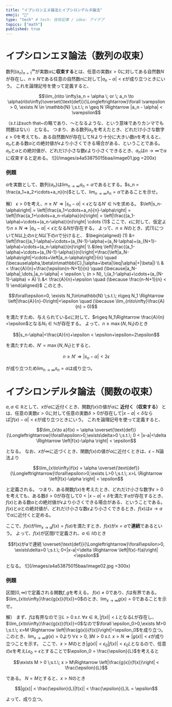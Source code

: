 ```yaml
---
title: "イプシロンエヌ論法とイプシロンデルタ論法"
emoji: "🍣"
type: "tech" # tech: 技術記事 / idea: アイデア
topics: ["math"]
published: true
---
```


# イプシロンエヌ論法（数列の収束）
数列$(a_n)_{n = 1}^{\infty}$が実数$\alpha$に**収束する**とは、任意の実数$\varepsilon>0$に対してある自然数$N$が存在し、$n \geq N$である任意の自然数$n$に対して$|a_n-\alpha|<\varepsilon$が成り立つときにいう。
これを論理記号を使って定義すると、

$$\lim_{n\to \infty}a_n = \alpha \; or \; a_n \to \alpha(n\to\infty)\overset{\text{def}}{\Longleftrightarrow}\forall \varepsilon > 0, \exists N \in \mathbb{N} \;s.t.\; n \geq N \Rightarrow |a_n - \alpha| < \varepsilon$$

（$s.t.$はsuch that~の略であり、～となるような、という意味でありカンマでも問題はない）
となる。
つまり、ある数列$a_n$を考えたとき、どれだけ小さな数字$\epsilon > 0$を考えても、ある自然数$N$が存在して$N$より十分に大きい数$n$を考えると、$a_n$とある数$\alpha$との絶対値が$\epsilon$より小さくできる場合がある、ということである。
$a_n$と$\alpha$との絶対値が、どれだけ小さな数$\epsilon$より小さくできるとき、$a_n$は$n\to\infty$で$\alpha$に収束すると定める。
![](/images/a4a53875015baa/image01.jpg =200x)

### 例題
$\alpha$を実数として、数列$\{a_n\}$は$\lim_{n\to\infty}a_n = \alpha$であるとする。$s_n = \frac{a_1+a_2+\cdots+a_n}{n}$として、$\lim_{n\to\infty}s_n=\alpha$であることを示せ。

解）
$\epsilon>0$を考え、$n\geq N' \Rightarrow |s_n-\alpha|<\epsilon$となる$N'\in \mathbb{N}$を求める。
$\left|s_n-\alpha\right| = \left|\frac{a_1+\cdots+a_n}{n}-\alpha\right| = \left|\frac{a_1+\cdots+a_n-n\alpha}{n}\right| = \left|\frac{(a_1-\alpha)+\cdots+(a_n-\alpha)}{n}\right| \cdots (1)$
ここで、$\epsilon$に対して、仮定より$n\geq N \Rightarrow|a_n-\alpha|<\epsilon$となる$N$が存在する。
よって、$n \geq N$のとき、式$(1)$について$N$以上の$n$と$N$以下の$n$で分けると、
$\begin{aligned} (1) &= \left|\frac{(a_1-\alpha)+\cdots+(a_{N-1}-\alpha)+(a_N-\alpha)+(a_{N+1}-\alpha)+\cdots+(a_n-\alpha)}{n}\right| \\ &\leq \left|\frac{(a_1-\alpha)+\cdots+(a_{N-1}-\alpha)}{n}\right|+\frac{\left|a_N-\alpha\right|+\cdots+\left|a_n-\alpha\right|}{n} \quad (\because\alpha,\beta\in\mathbb{C},|\alpha+\beta|\leq|\alpha|+|\beta|) \\ &< \frac{A}{n}+\frac{\epsilon(n-N+1)}{n} \quad (\because|a_N-\alpha|,\dots,|a_n-\alpha| < \epsilon \; (n > N), \;(a_1-\alpha)+\cdots+(a_{N-1}-\alpha) = A) \\ &< \frac{A}{n}+\epsilon \quad (\because \frac{n-N+1}{n} < 1) \end{aligned}$
このとき、

$$\forall\epsilon>0, \exists N_1\in\mathbb{N} \;s.t.\; n\geq N_1 \Rightarrow \left|\frac{A}{n}-0\right|<\epsilon \quad (\because \lim_{n\to\infty}\frac{A}{n} = 0)$$

を満たすため、与えられている$\epsilon$に対して、$n\geq N_1\Rightarrow \frac{A}{n}<\epsilon$となる$N_1\in\mathbb{N}$が存在する。
よって、$n\geq\max\{N,N_1\}$のとき

$$|s_n-\alpha|<\frac{A}{n}+\epsilon < \epsilon+\epsilon=2\epsilon$$

を満たすため、$N' = \max\{N,N_1\}$とすると、

$$n\geq N'\Rightarrow |s_n-\alpha|<2\epsilon$$

が成り立つため$\lim_{n\to\infty}s_n=\alpha$は成り立つ。



# イプシロンデルタ論法（関数の収束）
$a, \alpha\in\mathbb{R}$として、$x$が$a$に近付くとき、関数$f(x)$の値が$\alpha$に **近付く（収束する）** とは、任意の実数$\varepsilon>0$に対して任意の実数$\delta>0$が存在して$|x-a|<\delta$ならば$|f(x)-\alpha|<\varepsilon$が成り立つときにいう。
これを論理記号を使って定義すると、

$$\lim_{x\to a}f(x) = \alpha \overset{\text{def}}{\Longleftrightarrow}\forall\epsilon>0,\exists\delta>0 \;s.t.\; 0 < |x-a|<\delta \Rightarrow \left|f(x)-\alpha \right| < \epsilon$$

となる。
なお、$x$が$\infty$に近づくとき、関数$f(x)$の値が$\alpha$に近付くときは、$\epsilon-N$論法より

$$\lim_{x\to\infty}f(x) = \alpha \overset{\text{def}}{\Longleftrightarrow}\forall\epsilon>0,\exists L>0 \;s.t.\; x>L \Rightarrow \left|f(x)-\alpha \right| < \epsilon$$

と定義される。
つまり、ある関数$f(x)$を考えたとき、どれだけ小さな数字$\epsilon > 0$を考えても、ある数$\delta > 0$が存在して$0<|x-a| < \delta$を満たす$a$が存在するとき、$f(x)$とある数$\alpha$との絶対値が$\epsilon$より小さくできる場合がある、ということである。
$f(x)$と$\alpha$との絶対値が、どれだけ小さな数$\epsilon$より小さくできるとき、$f(x)$は$x\to a$で$\alpha$に近付くと定める。

ここで、$f(x)$が$\lim_{x\to a}f(x) = f(a)$を満たすとき、$f(x)$が$x = a$で**連続**であるという。
よって、$f(x)$が区間$I$で定義され、$a\in I$のとき

$$f(x)がaで連続 \overset{\text{def}}{\Longleftrightarrow}\forall\epsilon>0, \exists\delta>0 \;s.t.\; 0<|x-a|<\delta \Rightarrow \left|f(x)-f(a)\right|<\epsilon$$

となる。
![](/images/a4a53875015baa/image02.jpg =300x)


### 例題
区間$[0, \infty)$で定義される関数$f, g$を考える。
$f(x) \neq 0$であり、$f$は有界である。
$\lim_{x\to\infty}\frac{g(x)}{f(x)}=0$のとき、$\lim_{x\to\infty}g(x)=0$であることを示せ。

解）
まず、$f$は有界なので$\exists L>0 \;s.t.\; \forall x\in\mathbb{R}, |f(x)|<L$となる$L$が存在し、$\lim_{x\to\infty}\frac{g(x)}{f(x)}=0$なので$\forall \epsilon_0>0,\exists M>0 \;s.t.\; x>M \Rightarrow \left|\frac{g(x)}{f(x)}\right|<\epsilon_0$を成り立つ。
このとき、$\lim_{x\to\infty}g(x)=0$より$\forall\epsilon>0, \exists N>0 \;s.t.\; x>N \Rightarrow |g(x)| < \epsilon$が成り立つことを示す。
ここで、$x > M$のとき$|g(x)| < \epsilon_0|f(x)| < \epsilon_0L$となるので、任意の$\epsilon$を考え$L\epsilon_0 = \epsilon$とすることで$\epsilon_0 = \frac{\epsilon}{L}$を考えると

$$\exists M > 0 \;s.t.\; x > M\Rightarrow \left|\frac{g(x)}{f(x)}\right| < \frac{\epsilon}{L}$$

である。
$N = M$とすると、$x > N$のとき

$$|g(x)| < \frac{\epsilon}{L}|f(x)| < \frac{\epsilon}{L}L = \epsilon$$

よって、成り立つ。
